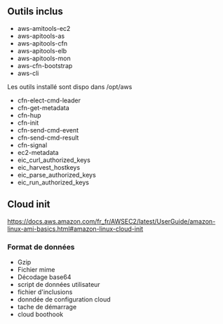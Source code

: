 <!--
https://docs.aws.amazon.com/fr_fr/AWSEC2/latest/UserGuide/amazon-linux-ami-basics.html#amazon-linux-cloud-init
cat /etc/image-id
cat /etc/system-release
cat /etc/os-release
-->

## Outils inclus
- aws-amitools-ec2
- aws-apitools-as
- aws-apitools-cfn
- aws-apitools-elb
- aws-apitools-mon
- aws-cfn-bootstrap
- aws-cli

Les outils installé sont dispo dans /opt/aws

- cfn-elect-cmd-leader
- cfn-get-metadata
- cfn-hup
- cfn-init
- cfn-send-cmd-event
- cfn-send-cmd-result
- cfn-signal
- ec2-metadata
- eic_curl_authorized_keys
- eic_harvest_hostkeys
- eic_parse_authorized_keys
- eic_run_authorized_keys

## Cloud init

https://docs.aws.amazon.com/fr_fr/AWSEC2/latest/UserGuide/amazon-linux-ami-basics.html#amazon-linux-cloud-init

### Format de données
- Gzip
- Fichier mime
- Décodage base64
- script de données utilisateur
- fichier d'inclusions
- donndée de configuration cloud
- tache de démarrage
- cloud boothook